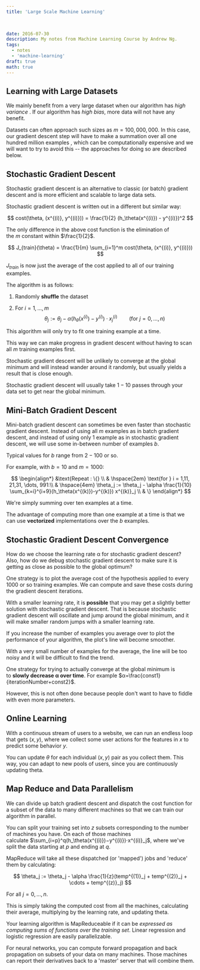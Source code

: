 ```yaml
---
title: 'Large Scale Machine Learning'

  
  
date: 2016-07-30
description: My notes from Machine Learning Course by Andrew Ng.
tags:
  - notes
  - 'machine-learning'
draft: true
math: true
---
```


## Learning with Large Datasets

We mainly benefit from a very large dataset when our algorithm has _high variance_ . If our algorithm has _high bias_, more data will not have any benefit.

Datasets can often approach such sizes as $m=100,000,000$. In this case, our gradient descent step will have to make a summation over all one hundred million examples , which can be computationally expensive and we will want to try to avoid this -- the approaches for doing so are described below.

## Stochastic Gradient Descent

Stochastic gradient descent is an alternative to classic (or batch) gradient descent and is more efficient and scalable to large data sets.

Stochastic gradient descent is written out in a different but similar way:

$$
cost(\theta, (x^{(i)}, y^{(i)})) = \frac{1}{2} (h_\theta(x^{(i)}) - y^{(i)})^2
$$

The only difference in the above cost function is the elimination of the $m$ constant within $\frac{1}{2}$.

$$
J_{train}(\theta) = \frac{1}{m} \sum_{i=1}^m cost(\theta, (x^{(i)}, y^{(i)}))
$$

$J_{train}$ is now just the average of the cost applied to all of our training examples.

The algorithm is as follows:

1. Randomly **shuffle** the dataset

2. For $i = 1,\dots, m$
   $$
   \theta_j := \theta_j - \alpha(h_\theta(x^{(i)})- y^{(i)}) \cdot x^{(i)}_j \hspace{2em} \text{(for } j = 0, \dots,n \text{)}
   $$

This algorithm will only try to fit one training example at a time.

This way we can make progress in gradient descent without having to scan all $m$ training examples first.

Stochastic gradient descent will be unlikely to converge at the global minimum and will instead wander around it randomly, but usually yields a result that is close enough.

Stochastic gradient descent will usually take $1-10$ passes through your data set to get near the global minimum.

## Mini-Batch Gradient Descent

Mini-batch gradient descent can sometimes be even faster than stochastic gradient descent. Instead of using all $m$ examples as in batch gradient descent, and instead of using only $1$ example as in stochastic gradient descent, we will use some in-between number of examples $b$.

Typical values for $b$ range from $2-100$ or so.

For example, with $b=10$ and $m=1000$:

$$
\begin{align*}
&\text{Repeat : \{} \\
& \hspace{2em}  \text{for } i = 1,11, 21,31, \dots, 991:\\
& \hspace{4em} \theta_j := \theta_j - \alpha \frac{1}{10} \sum_{k=i}^{i+9}(h_\theta(x^{(k)})-y^{(k)}) x^{(k)}_j \\
& \}
\end{align*}
$$

We're simply summing over ten examples at a time.

The advantage of computing more than one example at a time is that we can use **vectorized** implementations over the $b$ examples.

## Stochastic Gradient Descent Convergence

How do we choose the learning rate α for stochastic gradient descent? Also, how do we debug stochastic gradient descent to make sure it is getting as close as possible to the global optimum?

One strategy is to plot the average cost of the hypothesis applied to every 1000 or so training examples. We can compute and save these costs during the gradient descent iterations.

With a smaller learning rate, it is **possible** that you may get a slightly better solution with stochastic gradient descent. That is because stochastic gradient descent will oscillate and jump around the global minimum, and it will make smaller random jumps with a smaller learning rate.

If you increase the number of examples you average over to plot the performance of your algorithm, the plot's line will become smoother.

With a very small number of examples for the average, the line will be too noisy and it will be difficult to find the trend.

One strategy for trying to actually converge at the global minimum is to **slowly decrease α over time**. For example $α=\frac{const1}{iterationNumber+const2}$.

However, this is not often done because people don't want to have to fiddle with even more parameters.

## Online Learning

With a continuous stream of users to a website, we can run an endless loop that gets $(x,y)$, where we collect some user actions for the features in $x$ to predict some behavior $y$.

You can update $\theta$ for each individual $(x,y)$ pair as you collect them. This way, you can adapt to new pools of users, since you are continuously updating theta.

## Map Reduce and Data Parallelism

We can divide up batch gradient descent and dispatch the cost function for a subset of the data to many different machines so that we can train our algorithm in parallel.

You can split your training set into $z$ subsets corresponding to the number of machines you have. On each of those machines calculate $\sum_{i=p}^q(h_\theta(x^{(i)})−y^{(i)})⋅x^{(i)}_j$, where we've split the data starting at $p$ and ending at $q$.

MapReduce will take all these dispatched (or 'mapped') jobs and 'reduce' them by calculating:

$$
\theta_j := \theta_j - \alpha \frac{1}{z}(temp^{(1)}_j + temp^{(2)}_j + \cdots + temp^{(z)}_j)
$$

For all $j=0,\dots,n$.

This is simply taking the computed cost from all the machines, calculating their average, multiplying by the learning rate, and updating theta.

Your learning algorithm is MapReduceable if it can be *expressed as computing sums of functions over the training set*. Linear regression and logistic regression are easily parallelizable.

For neural networks, you can compute forward propagation and back propagation on subsets of your data on many machines. Those machines can report their derivatives back to a 'master' server that will combine them.
